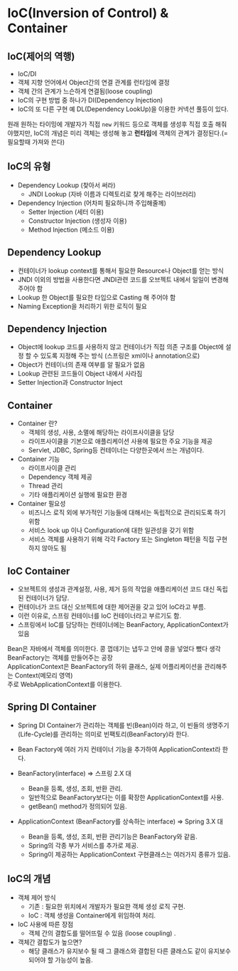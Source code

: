# IoC(Inversion of Control) & Container

## IoC(제어의 역행)

- IoC/DI
- 객체 지향 언어에서 Object간의 연결 관계를 런타임에 결정
- 객체 간의 관계가 느슨하게 연결됨(loose coupling)
- IoC의 구현 방법 중 하나가 DI(Dependency Injection)
- IoC의 또 다른 구현 예 DL(Dependency LookUp)을 이용한 커넥션 풀등이 있다.

원래 원하는 타이밍에 개발자가 직접 `new` 키워드 등으로 객체를 생성후 직접 호출 해줘야했지만,
IoC의 개념은 미리 객체는 생성해 놓고 **런타임**에 객체의 관계가 결정된다.(= 필요할때 가져와 쓴다)

## IoC의 유형

- Dependency Lookup (찾아서 써라)
  - JNDI Lookup (자바 이름과 디렉토리로 찾게 해주는 라이브러리)
- Dependency Injection (어차피 필요하니까 주입해줄께)
  - Setter Injection (세터 이용)
  - Constructor Injection (생성자 이용)
  - Method Injection (메소드 이용)

## Dependency Lookup

- 컨테이너가 lookup context를 통해서 필요한 Resource나 Object를 얻는 방식
- JNDI 이외의 방법을 사용한다면 JNDI관련 코드를 오브젝트 내에서 일일이 변경해 주어야 함
- Lookup 한 Object를 필요한 타입으로 Casting 해 주어야 함
- Naming Exception을 처리하기 위한 로직이 필요

## Dependency Injection

- Object에 lookup 코드를 사용하지 않고 컨테이너가 직접 의존 구조를 Object에 설정 할 수 있도록 지정해 주는 방식 (스프링은 xml이나 annotation으로)
- Object가 컨테이너의 존재 여부를 알 필요가 없음
- Lookup 관련된 코드들이 Object 내에서 사라짐
- Setter Injection과 Constructor Inject

## Container

- Container 란?
  - 객체의 생성, 사용, 소멸에 해당하는 라이프사이클을 담당
  - 라이프사이클을 기본으로 애플리케이션 사용에 필요한 주요 기능을 제공
  - Servlet, JDBC, Spring등 컨테이너는 다양한곳에서 쓰는 개념이다.
- Container 기능
  - 라이프사이클 관리
  - Dependency 객체 제공
  - Thread 관리
  - 기타 애플리케이션 실행에 필요한 환경
- Container 필요성
  - 비즈니스 로직 외에 부가적인 기능들에 대해서는 독립적으로 관리되도록 하기 위함
  - 서비스 look up 이나 Configuration에 대한 일관성을 갖기 위함
  - 서비스 객체를 사용하기 위해 각각 Factory 또는 Singleton 패턴을 직접 구현하지 않아도 됨

## IoC Container

- 오브젝트의 생성과 관계설정, 사용, 제거 등의 작업을 애플리케이션 코드 대신 독립된 컨테이너가 담당.
- 컨테이너가 코드 대신 오브젝트에 대한 제어권을 갖고 있어 IoC라고 부름.
- 이런 이유로, 스프링 컨테이너를 IoC 컨테이너라고 부르기도 함.
- 스프링에서 IoC를 담당하는 컨테이너에는 BeanFactory, ApplicationContext가 있음

Bean은 자바에서 객체를 의미한다. 콩 껍데기는 냅두고 안에 콩을 넣었다 뺐다 생각  
BeanFactory는 객체를 만들어주는 공장  
ApplicationContext은 BeanFactory의 하위 클래스, 실제 어플리케이션을 관리해주는 Context(메모리 영역)  
주로 WebApplicationContext를 이용한다.

## Spring DI Container

- Spring DI Container가 관리하는 객체를 빈(Bean)이라 하고, 이 빈들의 생명주기(Life-Cycle)를 관리하는 의미로 빈팩토리(BeanFactory)라 한다.
- Bean Factory에 여러 가지 컨테이너 기능을 추가하여 ApplicationContext라 한다.

- BeanFactory(interface) => 스프링 2.X 대
  - Bean을 등록, 생성, 조회, 반환 관리.
  - 일반적으로 BeanFactory보다는 이를 확장한 ApplicationContext를 사용.
  - getBean() method가 정의되어 있음.
- ApplicationContext (BeanFactory를 상속하는 interface) => Spring 3.X 대
  - Bean을 등록, 생성, 조회, 반환 관리기능은 BeanFactory와 같음.
  - Spring의 각종 부가 서비스를 추가로 제공.
  - Spring이 제공하는 ApplicationContext 구현클래스는 여러가지 종류가 있음.

## IoC의 개념

- 객체 제어 방식
  - 기존 : 필요한 위치에서 개발자가 필요한 객체 생성 로직 구현.
  - IoC : 객체 생성을 Container에게 위임하여 처리.
- IoC 사용에 따른 장점
  - 객체 간의 결합도를 떨어뜨릴 수 있음 (loose coupling) .
- 객체간 결합도가 높으면?
  - 해당 클래스가 유지보수 될 때 그 클래스와 결합된 다른 클래스도 같이 유지보수 되어야 할 가능성이 높음.
